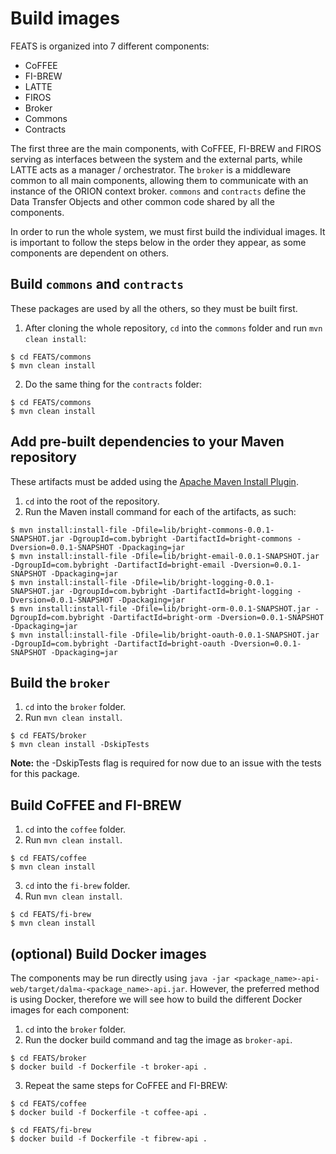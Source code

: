 # Build images

FEATS is organized into 7 different components:
<ul>
    <li>CoFFEE</li>
    <li>FI-BREW</li>
    <li>LATTE</li>
    <li>FIROS</li>
    <li>Broker</li>
    <li>Commons</li>
    <li>Contracts</li>
</ul>
  
The first three are the main components, with CoFFEE, FI-BREW and FIROS serving as interfaces between the system and the external parts, while LATTE acts as a manager / orchestrator. The `broker` is a middleware common to all main components, allowing them to communicate with an instance of the ORION context broker. `commons` and `contracts` define the Data Transfer Objects and other common code shared by all the components.

In order to run the whole system, we must first build the individual images. It is important to follow the steps below in the order they appear, as some components are dependent on others.

## Build `commons` and `contracts`

These packages are used by all the others, so they must be built first.

1. After cloning the whole repository, `cd` into the `commons` folder and run `mvn clean install`:
```shell
$ cd FEATS/commons
$ mvn clean install
```
2. Do the same thing for the `contracts` folder:
```shell
$ cd FEATS/commons
$ mvn clean install
```

## Add pre-built dependencies to your Maven repository

These artifacts must be added using the [Apache Maven Install Plugin](https://maven.apache.org/plugins/maven-install-plugin/usage.html).

1. `cd` into the root of the repository.
2. Run the Maven install command for each of the artifacts, as such:
```shell
$ mvn install:install-file -Dfile=lib/bright-commons-0.0.1-SNAPSHOT.jar -DgroupId=com.bybright -DartifactId=bright-commons -Dversion=0.0.1-SNAPSHOT -Dpackaging=jar
$ mvn install:install-file -Dfile=lib/bright-email-0.0.1-SNAPSHOT.jar -DgroupId=com.bybright -DartifactId=bright-email -Dversion=0.0.1-SNAPSHOT -Dpackaging=jar
$ mvn install:install-file -Dfile=lib/bright-logging-0.0.1-SNAPSHOT.jar -DgroupId=com.bybright -DartifactId=bright-logging -Dversion=0.0.1-SNAPSHOT -Dpackaging=jar
$ mvn install:install-file -Dfile=lib/bright-orm-0.0.1-SNAPSHOT.jar -DgroupId=com.bybright -DartifactId=bright-orm -Dversion=0.0.1-SNAPSHOT -Dpackaging=jar
$ mvn install:install-file -Dfile=lib/bright-oauth-0.0.1-SNAPSHOT.jar -DgroupId=com.bybright -DartifactId=bright-oauth -Dversion=0.0.1-SNAPSHOT -Dpackaging=jar
```

## Build the `broker`

1. `cd` into the `broker` folder.
2. Run `mvn clean install`.
```shell
$ cd FEATS/broker
$ mvn clean install -DskipTests
```
**Note:** the -DskipTests flag is required for now due to an issue with the tests for this package.

## Build CoFFEE and FI-BREW

1. `cd` into the `coffee` folder.
2. Run `mvn clean install`.
```shell
$ cd FEATS/coffee
$ mvn clean install
```
3. `cd` into the `fi-brew` folder.
4. Run `mvn clean install`.
```shell
$ cd FEATS/fi-brew
$ mvn clean install
```

## (optional) Build Docker images

The components may be run directly using `java -jar <package_name>-api-web/target/dalma-<package_name>-api.jar`. However, the preferred method is using Docker, therefore we will see how to build the different Docker images for each component:

1. `cd` into the `broker` folder.
2. Run the docker build command and tag the image as `broker-api`.
```shell
$ cd FEATS/broker
$ docker build -f Dockerfile -t broker-api .
```
3. Repeat the same steps for CoFFEE and FI-BREW:
```shell
$ cd FEATS/coffee
$ docker build -f Dockerfile -t coffee-api .
```
```shell
$ cd FEATS/fi-brew
$ docker build -f Dockerfile -t fibrew-api .
```